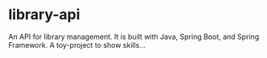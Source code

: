 # library-api
An API for library management. It is built with Java, Spring Boot, and Spring Framework. A toy-project to show skills...
